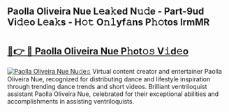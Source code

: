 ## Paolla Oliveira Nue L𝚎a𝚔ed N𝚞𝚍e - Part-9ud Vi𝚍𝚎o L𝚎a𝚔s - H𝚘𝚝 O𝚗𝚕yf𝚊ns P𝚑𝚘tos lrmMR

# <h2><a href="http://kfc68bc.oniu.top/?m=Paolla+Oliveira+Nue">🔗👉 🔴 Paolla Oliveira Nue P𝚑ot𝚘𝚜 V𝚒d𝚎o</a></h2>

[![Paolla Oliveira Nue Nu𝚍e𝚜](https://i.imgur.com/0qMVB7G.gif)](http://kfc68bc.oniu.top/?m=Paolla+Oliveira+Nue)
Virtual content creator and entertainer Paolla Oliveira Nue, recognized for distributing dance and lifestyle inspiration through trending dance trends and short videos. Brilliant ventriloquist assistant Paolla Oliveira Nue, celebrated for their exceptional abilities and accomplishments in assisting ventriloquists.  
